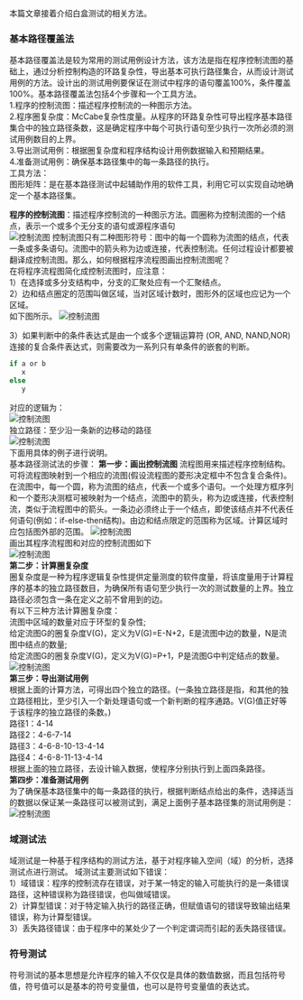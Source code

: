 ﻿本篇文章接着介绍白盒测试的相关方法。   
### 基本路径覆盖法
基本路径覆盖法是较为常用的测试用例设计方法，该方法是指在程序控制流图的基础上，通过分析控制构造的环路复杂性，导出基本可执行路径集合，从而设计测试用例的方法。设计出的测试用例要保证在测试中程序的语句覆盖100%，条件覆盖100%。基本路径覆盖法包括4个步骤和一个工具方法。   
1.程序的控制流图：描述程序控制流的一种图示方法。   
2.程序圈复杂度：McCabe复杂性度量。从程序的环路复杂性可导出程序基本路径集合中的独立路径条数，这是确定程序中每个可执行语句至少执行一次所必须的测试用例数目的上界。   
3.导出测试用例：根据圈复杂度和程序结构设计用例数据输入和预期结果。   
4.准备测试用例：确保基本路径集中的每一条路径的执行。   
工具方法：   
图形矩阵：是在基本路径测试中起辅助作用的软件工具，利用它可以实现自动地确定一个基本路径集。      

**程序的控制流图**：描述程序控制流的一种图示方法。圆圈称为控制流图的一个结点，表示一个或多个无分支的语句或源程序语句   
![控制流图](../../../images/photo/程序控制流图.jpg)
控制流图只有二种图形符号：图中的每一个圆称为流图的结点，代表一条或多条语句。流图中的箭头称为边或连接，代表控制流。任何过程设计都要被翻译成控制流图。那么，如何根据程序流程图画出控制流图呢？   
在将程序流程图简化成控制流图时，应注意：   
1）在选择或多分支结构中，分支的汇聚处应有一个汇聚结点。   
2）边和结点圈定的范围叫做区域，当对区域计数时，图形外的区域也应记为一个区域。   
如下图所示。
![控制流图](../../../images/photo/程序控制流图(1).jpg)

3）如果判断中的条件表达式是由一个或多个逻辑运算符 (OR, AND, NAND,NOR) 连接的复合条件表达式，则需要改为一系列只有单条件的嵌套的判断。   
 ```sh
if a or b
    x
else
    y
```

对应的逻辑为：   
![控制流图](../../../images/photo/程序控制流图(2).jpg)   
独立路径：至少沿一条新的边移动的路径   
![控制流图](../../../images/photo/程序控制流图(3).jpg)   
下面用具体的例子进行说明。   
基本路径测试法的步骤：
**第一步：画出控制流图**
流程图用来描述程序控制结构。可将流程图映射到一个相应的流图(假设流程图的菱形决定框中不包含复合条件)。在流图中，每一个圆，称为流图的结点，代表一个或多个语句。一个处理方框序列和一个菱形决测框可被映射为一个结点，流图中的箭头，称为边或连接，代表控制流，类似于流程图中的箭头。一条边必须终止于一个结点，即使该结点并不代表任何语句(例如：if-else-then结构)。由边和结点限定的范围称为区域。计算区域时应包括图外部的范围。
![控制流图](../../../images/photo/程序控制流图(4).jpg)   
画出其程序流程图和对应的控制流图如下   
![控制流图](../../../images/photo/程序控制流图(5).jpg)   
**第二步：计算圈复杂度**   
圈复杂度是一种为程序逻辑复杂性提供定量测度的软件度量，将该度量用于计算程序的基本的独立路径数目，为确保所有语句至少执行一次的测试数量的上界。独立路径必须包含一条在定义之前不曾用到的边。   
有以下三种方法计算圈复杂度：    
流图中区域的数量对应于环型的复杂性;   
给定流图G的圈复杂度V(G)，定义为V(G)=E-N+2，E是流图中边的数量，N是流图中结点的数量;   
给定流图G的圈复杂度V(G)，定义为V(G)=P+1，P是流图G中判定结点的数量。      
![控制流图](../../../images/photo/程序控制流图(6).jpg)    
**第三步：导出测试用例**   
根据上面的计算方法，可得出四个独立的路径。(一条独立路径是指，和其他的独立路径相比，至少引入一个新处理语句或一个新判断的程序通路。V(G)值正好等于该程序的独立路径的条数。)   
路径1：4-14   
路径2：4-6-7-14   
路径3：4-6-8-10-13-4-14   
路径4：4-6-8-11-13-4-14   
根据上面的独立路径，去设计输入数据，使程序分别执行到上面四条路径。   
**第四步：准备测试用例**   
为了确保基本路径集中的每一条路径的执行，根据判断结点给出的条件，选择适当的数据以保证某一条路径可以被测试到，满足上面例子基本路径集的测试用例是：
![控制流图](../../../images/photo/程序控制流图(7).jpg)    

### 域测试法
域测试是一种基于程序结构的测试方法，基于对程序输入空间（域）的分析，选择测试点进行测试。
域测试主要测试如下错误：   
1）域错误：程序的控制流存在错误，对于某一特定的输入可能执行的是一条错误路径，这种错误称为路径错误，也叫做域错误。   
2）计算型错误：对于特定输入执行的路径正确，但赋值语句的错误导致输出结果错误，称为计算型错误。   
3）丢失路径错误：由于程序中的某处少了一个判定谓词而引起的丢失路径错误。   
 
### 符号测试
符号测试的基本思想是允许程序的输入不仅仅是具体的数值数据，而且包括符号值，符号值可以是基本的符号变量值，也可以是符号变量值的表达式。



